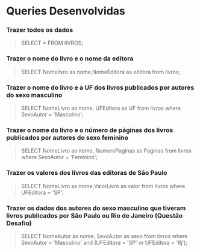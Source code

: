 # Queries Desenvolvidas

### Trazer todos os dados

> SELECT * FROM lIVROS;

### Trazer o nome do livro e o nome da editora

> SELECT Nomelivro as nome,NomeEditora as editora from livros;

### Trazer o nome do livro e a UF dos livros publicados por autores do sexo masculino

> SELECT NomeLivro as nome, UFEditora as UF from livros where SexoAutor = 'Masculino';

### Trazer o nome do livro e o número de páginas dos livros publicados por autores do sexo feminino

> SELECT NomeLivro as nome, NumeroPaginas as Paginas from livros where SexoAutor = 'Feminino';

### Trazer os valores dos livros das editoras de São Paulo

> SELECT NomeLivro as nome,ValorLivro as valor from livros where UFEditora = 'SP';

### Trazer os dados dos autores do sexo masculino que tiveram livros publicados por São Paulo ou Rio de Janeiro (Questão Desafio)

> SELECT NomeAutor as nome, SexoAutor as sexo from livros where SexoAutor = 'Masculino' and (UFEditora = 'SP' or  UFEditora = 'Rj');